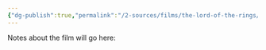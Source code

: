 ```yaml
---
{"dg-publish":true,"permalink":"/2-sources/films/the-lord-of-the-rings/","tags":["source","film"],"created":"2025-08-07T19:08:37.810+10:00","updated":"2025-08-07T21:44:52.062+10:00"}
---
```



Notes about the film will go here:





